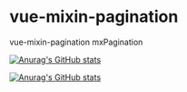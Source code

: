 # vue-mixin-pagination
vue-mixin-pagination
mxPagination

[![Anurag's GitHub stats](https://github-readme-stats.vercel.app/api?username=hk2faith&show_icons=true)](https://github.com/anuraghazra/github-readme-stats)

[![Anurag's GitHub stats](https://github-readme-stats.vercel.app/api/top-langs?username=hk2faith)](https://github.com/anuraghazra/github-readme-stats)
